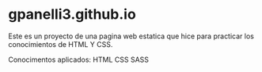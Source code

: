 # gpanelli3.github.io
Este es un proyecto de una pagina web estatica que hice para practicar los conocimientos de HTML Y CSS.

Conocimentos aplicados: 
  HTML
  CSS
  SASS
